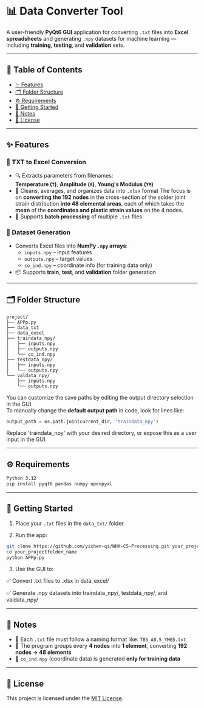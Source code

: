 # 📊 Data Converter Tool

A user-friendly **PyQt6 GUI** application for converting `.txt` files into **Excel spreadsheets** and generating `.npy` datasets for machine learning — including **training**, **testing**, and **validation** sets.

---

## 🧭 Table of Contents

- [✨ Features](#-features)
- [🗂️ Folder Structure](#️-folder-structure)
- [⚙️ Requirements](#️-requirements)
- [🚀 Getting Started](#-getting-started)
- [📝 Notes](#-notes)
- [📄 License](#-license)

---

## ✨ Features

### 🔄 TXT to Excel Conversion
- 🔍 Extracts parameters from filenames:  
  **Temperature (`T`)**, **Amplitude (`A`)**, **Young's Modulus (`YM`)**
- 🧹 Cleans, averages, and organizes data into `.xlsx` format
  The focus is on **converting the 192 nodes** in the cross-section of the solder joint strain distribution **into 48 elemental areas**,
  each of which takes the **mean** of the **coordinates and plastic strain values** on the 4 nodes.
- 📂 Supports **batch processing** of multiple `.txt` files

### 📁 Dataset Generation
- Converts Excel files into **NumPy `.npy` arrays**:
  - `inputs.npy` – input features  
  - `outputs.npy` – target values  
  - `co_ind.npy` – coordinate info (for training data only)
- 📦 Supports **train**, **test**, and **validation** folder generation

---

## 🗂️ Folder Structure

```text
project/
├── APPp.py
├── data_txt
├── data_excel
├── traindata_npy/
│   ├── inputs.npy
│   ├── outputs.npy
│   └── co_ind.npy
├── testdata_npy/
│   ├── inputs.npy
│   └── outputs.npy
└── valdata_npy/
    ├── inputs.npy
    └── outputs.npy
```

You can customize the save paths by editing the output directory selection in the GUI.  
To manually change the **default output path** in code, look for lines like:

```python
output_path = os.path.join(current_dir, 'traindata_npy')
```

Replace 'traindata_npy' with your desired directory, or expose this as a user input in the GUI.

---

## ⚙️ Requirements

```bash
Python 3.12
pip install pyqt6 pandas numpy openpyxl
```

---

## 🚀 Getting Started

1. Place your `.txt` files in the `data_txt/` folder.

2. Run the app:

  ```bash
  git clone https://github.com/yichen-qi/WHK-CS-Processing.git your_projectfolder_name
  cd your_projectfolder_name
  python APPp.py
  ```
3. Use the GUI to:
   
  ✅ Convert .txt files to .xlsx in data_excel/

  ✅ Generate .npy datasets into traindata_npy/, testdata_npy/, and valdata_npy/

---

## 📝 Notes

- 📄 Each `.txt` file must follow a naming format like: `T85_A0.5_YM65.txt`
- 🧮 The program groups every **4 nodes** into **1 element**, converting **192 nodes → 48 elements**
- 📌 `co_ind.npy` (coordinate data) is generated **only for training data**

---

## 📄 License

This project is licensed under the [MIT License](LICENSE).


